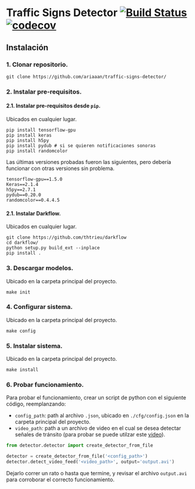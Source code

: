 # Traffic Signs Detector [![Build Status](https://travis-ci.org/ariaaan/traffic-signs-detector.svg?branch=master)](https://travis-ci.org/ariaaan/traffic-signs-detector) [![codecov](https://codecov.io/gh/ariaaan/traffic-signs-detector/branch/master/graph/badge.svg)](https://codecov.io/gh/ariaaan/traffic-signs-detector)

## Instalación

### 1. Clonar repositorio.
```
git clone https://github.com/ariaaan/traffic-signs-detector/
```

### 2. Instalar pre-requisitos.
#### 2.1. Instalar pre-requisitos desde `pip`.
Ubicados en cualquier lugar.
```
pip install tensorflow-gpu
pip install keras
pip install h5py
pip install pydub # si se quieren notificaciones sonoras
pip install randomcolor
```

Las últimas versiones probadas fueron las siguientes, pero debería funcionar con otras versiones sin problema.
```
tensorflow-gpu==1.5.0
Keras==2.1.4
h5py==2.7.1
pydub==0.20.0
randomcolor==0.4.4.5
```

#### 2.1. Instalar Darkflow.

Ubicados en cualquier lugar.
```
git clone https://github.com/thtrieu/darkflow
cd darkflow/
python setup.py build_ext --inplace
pip install .
```


### 3. Descargar modelos.
Ubicado en la carpeta principal del proyecto.
```
make init
```

### 4. Configurar sistema.
Ubicado en la carpeta principal del proyecto.
```
make config
```

### 5. Instalar sistema.
Ubicado en la carpeta principal del proyecto.
```
make install
```

### 6. Probar funcionamiento.
Para probar el funcionamiento, crear un script de python con el siguiente código, reemplanzando:
- `config_path`: path al archivo `.json`, ubicado en `./cfg/config.json` en la carpeta principal del proyecto.
- `video_path`: path a un archivo de video en el cual se desea detectar señales de tránsito (para probar se puede utilzar este [video]()).

```python
from detector.detector import create_detector_from_file

detector = create_detector_from_file('<config_path>')
detector.detect_video_feed('<video_path>', output='output.avi')
```

Dejarlo correr un rato o hasta que termine, y revisar el archivo `output.avi` para corroborar el correcto funcionamiento.
